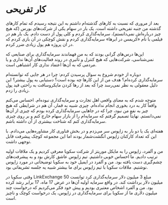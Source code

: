 # کار تفریحی

بعد از مروری که نسبت به کارهای گذشته‌ام داشتم به این نتیجه رسیدم که تمام کارهای گذشته من جنبه تفریحی داشته است. یک بار در سهام یکی از شرکت‌های بورس (که هیچ چیز درباره‌اش نمی‌دانستم)، سرمایه‌گذاری کردم و کلی پول از دست دادم. یک بار هم در فیلمی با نام «کریمس در ابرها» سرمایه‌گذاری کردم و نقش کوچکی در آن بازی کردم که در ان پروژه هم پول زیادی ضرر کردم.

این‌ها درس‌های گرانی بودند که به من فهماندند سرمایه‌گذاری برای صنایعی که نمی‌شناسی، شرکت‌هایی که هیچ کنترل و تأثیری در روند فعالیت‌های آن‌ها نداری و یا مردمی که به آن‌ها اعتماد نداری کار اشتباهی است.

دوباره از خودم شروع به سوال پرسیدن کردم: چرا در هر جایی که توانسته‌ام سرمایه‌گذاری کرده‌ام؟ هدف من از این کارها چه بوده است؟ دستیابی به پول بیشتر؟ این دلیل معقولی به نظر نمی‌رسد چرا که بعد از رها کردن مایکروسافت به راحتی قید  پول زیادی را زدم.

متوجه شدم که به معنای واقعی اهل تجارت و سرمایه‌گذاری نبوده‌ام. احساس می‌کنم واقعاً کار به درد بخوری انجام نداده‌ام. چیزی شبیه به قمار، آن هم در شرایطی که هیچ چیز به نفع من نبود، چرا که در جاهایی سرمایه‌گذاری کرده بودم که چیزی از آن‌ها نمی‌دانستم. نهایتاً تصمیم گرفتم که سرمایه‌ام را از بازار سهام خارج کنم و بر روی چیزی سرمایه‌گذاری کنم که شناخت بیشتری از آن داشته باشم.

هفته‌ای یک یا دو بار به زاپوس سر می‌زدم و در بخش فناوری کار مشاوره‌هایی می‌دادم. با این که تعداد کارکنان زاپوس انگشت‌شمار بودند اما این مجموعه کوچک پیشرفت قابل توجهی داشت.

من و آلفرد، زاپوس را به مایکل موریتز از شرکت سکویا معرفی کردیم و یک ملاقات اولیه ترتیب دادیم. ما احساس خوبی داشتیم. تیم زاپوس عاشق کارش بود و به پیشرفت‌های چشم‌گیری دست یافته بود. من و آلفرد در ایمیل خود به سکویا توضیحاتی در مورد زاپوس نوشتیم. ملاقات سکویا با تیم زاپوس برای ما بیشتر شبیه یه جلسه تشریفاتی بود. 

وقتی سکویا در LinkExchange مبلغ 3 میلیون دلار سرمایه‌گذاری کرد توانست 50 میلیون دلار برداشت کند. در واقع سرمایه اولیه آن‌ها در عرض 17 ماه، 17 برابر رشد کرده بود. من و آلفرد اشخاص معتبری بودیم و پیش خود فکر می‌کردیم که درخواست چند میلیون دلاری ما از سکویا برای سرمایه‌گذاری در زاپوس، یک درخواست کوچک و ناچیز است.